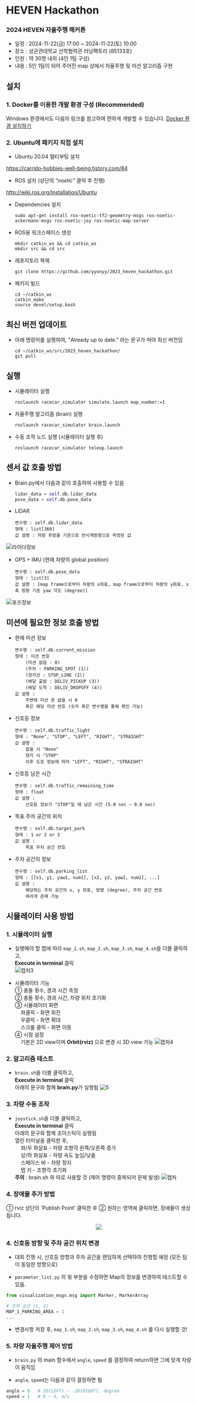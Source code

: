 # HEVEN Hackathon

### 2024 HEVEN 자율주행 해커톤
- 일정 : 2024-11-22(금) 17:00 ~ 2024-11-22(토) 10:00
- 장소 : 성균관대학교 산학협력관 러닝팩토리 (85133호)
- 인원 : 약 30명 내외 (4인 1팀 구성)
- 내용 : 5인 1팀이 되어 주어진 map 상에서 자율주행 및 미션 알고리즘 구현

## 설치
### 1. Docker를 이용한 개발 환경 구성 (Recommended)

Windows 환경에서도 다음의 링크를 참고하여 편하게 개발할 수 있습니다.
[Docker 환경 설치하기](https://github.com/jhforstudy/HEVEN_Hackathon/blob/master/InstallDocker.md)

### 2. Ubuntu에 패키지 직접 설치

* Ubuntu 20.04 멀티부팅 설치

https://carrido-hobbies-well-being.tistory.com/84

* ROS 설치 (상단의 *"noetic"* 클릭 후 진행)

http://wiki.ros.org/Installation/Ubuntu

* Dependencies 설치

    ```
    sudo apt-get install ros-noetic-tf2-geometry-msgs ros-noetic-ackermann-msgs ros-noetic-joy ros-noetic-map-server
    ```

* ROS용 워크스페이스 생성

    ```
    mkdir catkin_ws && cd catkin_ws
    mkdir src && cd src
    ```
    
* 레포지토리 복제

    ```
    git clone https://github.com/yyonyy/2023_heven_hackathon.git
    ```

* 패키지 빌드

    ```
    cd ~/catkin_ws
    catkin_make
    source devel/setup.bash
    ```

## 최신 버전 업데이트

* 아래 명령어를 실행하여, "Already up to date." 라는 문구가 떠야 최신 버전임
    ```
    cd ~/catkin_ws/src/2023_heven_hackathon/
    git pull
    ```

## 실행

* 시뮬레이터 실행
    ```
    roslaunch racecar_simulator simulate.launch map_number:=1
    ```
    
* 자율주행 알고리즘 (brain) 실행
    ```
    roslaunch racecar_simulator brain.launch
    ```

* 수동 조작 노드 실행 (시뮬레이터 실행 후)
    ```
    roslaunch racecar_simulator teleop.launch
    ```
    
## 센서 값 호출 방법

* Brain.py에서 다음과 같이 호출하여 사용할 수 있음
    ```python
    lidar_data = self.db.lidar_data
    pose_data = self.db.pose_data
    ```

* LiDAR<br>
    ```
    변수명 : self.db.lidar_data
    형태 : list[360]
    값 설명 : 차량 후방을 기준으로 반시계방향으로 측정된 값
    ```
![라이다정보](https://user-images.githubusercontent.com/48710703/200983104-8a88354d-960b-4b2b-970f-fd6531710450.png)

* GPS + IMU (현재 차량의 global position)<br>
    ```
    변수명 : self.db.pose_data
    형태 : list[3]
    값 설명 : [map frame으로부터 차량의 x좌표, map frame으로부터 차량의 y좌표, x축 방향 기준 yaw 각도 (degree)]
    ```
![포즈정보](https://user-images.githubusercontent.com/48710703/200983112-4e640c43-f009-4d51-b6a7-d308253c548e.png)

## 미션에 필요한 정보 호출 방법

* 현재 미션 정보 <br>
    ```
    변수명 : self.db.current_mission
    형태 : 미션 번호
        (미션 없음 : 0)
        (주차 : PARKING_SPOT (1))
        (정지선 : STOP_LINE (2))
        (배달 출발 : DELIV_PICKUP (3))
        (배달 도착 : DELIV_DROPOFF (4))
    값 설명 :
        주변에 미션 존 없을 시 0
        혹은 해당 미션 번호 (숫자 혹은 변수명을 통해 확인 가능)
    ```

* 신호등 정보 <br>
    ```
    변수명 : self.db.traffic_light
    형태 : "None", "STOP", "LEFT", "RIGHT", "STRAIGHT"
    값 설명 :
        없을 시 "None"
        정지 시 "STOP"
        이후 도로 정보에 따라 "LEFT", "RIGHT", "STRAIGHT"
    ```

* 신호등 남은 시간 <br>
    ```
    변수명 : self.db.traffic_remaining_time
    형태 : float
    값 설명 :
        신호등 정보가 "STOP"일 때 남은 시간 (5.0 sec ~ 0.0 sec)
    ```
    
* 목표 주차 공간의 위치 <br>
    ```
    변수명 : self.db.target_park
    형태 : 1 or 2 or 3
    값 설명 :
        목표 주차 공간 번호
    ```
    
* 주차 공간의 정보 <br>
    ```
    변수명 : self.db.parking_list
    형태 : [[x1, y1, yaw1, num1], [x2, y2, yaw2, num2], ...]
    값 설명 :
        해당하는 주차 공간의 x, y 좌표, 방향 (degree), 주차 공간 번호
        여러개 존재 가능
    ```

## 시뮬레이터 사용 방법

### 1. 시뮬레이터 실행

* 실행해야 할 맵에 따라 `map_1.sh`, `map_2.sh`, `map_3.sh`, `map_4.sh`을 더블 클릭하고,<br>
**Execute in terminal** 클릭<br>
![캡처3](https://user-images.githubusercontent.com/48710703/199907347-0ea16bc2-b3c3-4a2b-aaeb-b652642cb594.PNG)

* 시뮬레이터 기능<br>
① 충돌 횟수, 경과 시간 측정<br>
② 충돌 횟수, 경과 시간, 차량 위치 초기화<br>
③ 시뮬레이터 화면<br>
&nbsp;&nbsp;&nbsp;&nbsp;좌클릭 - 화면 회전<br>
&nbsp;&nbsp;&nbsp;&nbsp;우클릭 - 화면 확대<br>
&nbsp;&nbsp;&nbsp;&nbsp;스크롤 클릭 - 화면 이동<br>
④ 시점 설정<br>
&nbsp;&nbsp;&nbsp;&nbsp;기본은 2D view이며 **Orbit(rviz)** 으로 변경 시 3D view 가능
![캡처4](https://user-images.githubusercontent.com/48710703/199908144-21a49b19-d5ba-4ae3-9c8c-605305b7932b.PNG)

### 2. 알고리즘 테스트

* `brain.sh`을 더블 클릭하고,<br>
**Execute in terminal** 클릭<br>
아래의 문구와 함께 **brain.py**가 실행됨
![5](https://user-images.githubusercontent.com/48710703/199909682-9c98e999-167f-4233-93a8-761018de8c94.PNG)
                       
### 3. 차량 수동 조작
* `joystick.sh`을 더블 클릭하고,<br>
**Execute in terminal** 클릭<br>
아래의 문구와 함께 조이스틱이 실행됨<br>
열린 터미널을 클릭한 후,<br>
&nbsp;&nbsp;&nbsp;&nbsp;좌/우 화살표 - 차량 조향각 왼쪽/오른쪽 증가<br>
&nbsp;&nbsp;&nbsp;&nbsp;상/하 화살표 - 차량 속도 높임/낮춤<br>
&nbsp;&nbsp;&nbsp;&nbsp;스페이스 바 - 차량 정지<br>
&nbsp;&nbsp;&nbsp;&nbsp;탭 키 - 조향각 초기화<br>
**주의** : brain.sh 와 따로 사용할 것 (제어 명령이 중복되어 문제 발생)
![캡처](https://user-images.githubusercontent.com/48710703/200274414-608ace90-05d1-4a65-8747-ead89e63efd6.PNG)

### 4. 장애물 추가 방법
① rviz 상단의 'Publish Point' 클릭한 후
② 원하는 영역에 클릭하면, 장애물이 생성됩니다.
<p align="center">
<img src="https://github.com/user-attachments/assets/fb6739a4-1992-4595-9d9a-8bbeedf941eb">
</p>

### 4. 신호등 방향 및 주차 공간 위치 변경

* 대회 진행 시, 신호등 방향과 주차 공간을 랜덤하게 선택하여 진행할 예정
(모든 팀이 동일한 방향으로)

* `parameter_list.py` 의 윗 부분을 수정하면 Map의 정보를 변경하여 테스트할 수 있음.

```python
from visualization_msgs.msg import Marker, MarkerArray

# 주차 공간 (1, 2)
MAP_1_PARKING_AREA = 1
...
```

* 변경사항 저장 후, `map_1.sh`, `map_2.sh`, `map_3.sh`, `map_4.sh` 를 다시 실행할 것!

### 5. 차량 자율주행 제어 방법
* `brain.py` 의 main 함수에서 ``angle``, ``speed`` 를 결정하여 return하면 그에 맞게 차량이 움직임

* ``angle``, ``speed``는 다음과 같이 결정하면 됨

```python
angle = 0   # 20(LEFT) ~ -20(RIGHT), degree
speed = 1   # 0 ~ 4, m/s
```
